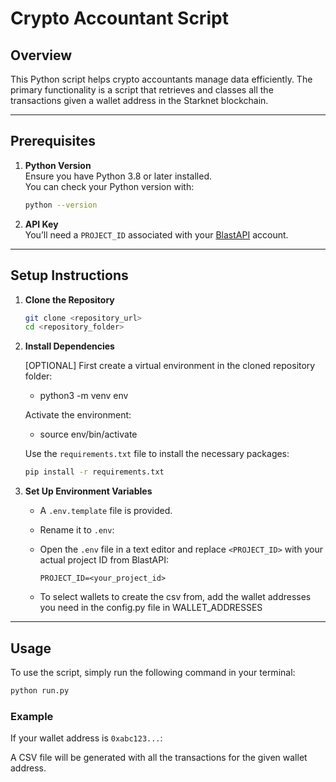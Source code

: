 # Crypto Accountant Script

## Overview

This Python script helps crypto accountants manage data efficiently. The primary functionality is a script that retrieves and classes all the transactions given a wallet address in the Starknet blockchain.

---

## Prerequisites

1. **Python Version**  
   Ensure you have Python 3.8 or later installed.  
   You can check your Python version with:

   ```bash
   python --version
   ```

2. **API Key**  
   You’ll need a `PROJECT_ID` associated with your [BlastAPI](https://blastapi.io/) account.

---

## Setup Instructions

1. **Clone the Repository**

   ```bash
   git clone <repository_url>
   cd <repository_folder>
   ```

2. **Install Dependencies**

   [OPTIONAL]
      First create a virtual environment in the cloned repository folder:

      - python3 -m venv env

      Activate the environment:

      - source env/bin/activate

   
   Use the `requirements.txt` file to install the necessary packages:

   ```bash
   pip install -r requirements.txt
   ```

4. **Set Up Environment Variables**
   - A `.env.template` file is provided.
   - Rename it to `.env`:
   - Open the `.env` file in a text editor and replace `<PROJECT_ID>` with your actual project ID from BlastAPI:
     ```plaintext
     PROJECT_ID=<your_project_id>
     ```

   - To select wallets to create the csv from, add the wallet addresses you need in the config.py file in WALLET_ADDRESSES

---

## Usage

To use the script, simply run the following command in your terminal:

```bash
python run.py 
```

### Example

If your wallet address is `0xabc123...`:



A CSV file will be generated with all the transactions for the given wallet address.
